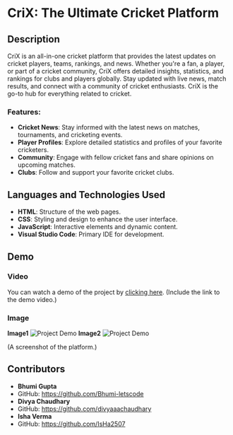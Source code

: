 # CriX: The Ultimate Cricket Platform

## Description
CriX is an all-in-one cricket platform that provides the latest updates on cricket players, teams, rankings, and news. Whether you're a fan, a player, or part of a cricket community, CriX offers detailed insights, statistics, and rankings for clubs and players globally. Stay updated with live news, match results, and connect with a community of cricket enthusiasts. CriX is the go-to hub for everything related to cricket.

### Features:
- **Cricket News**: Stay informed with the latest news on matches, tournaments, and cricketing events.
- **Player Profiles**: Explore detailed statistics and profiles of your favorite cricketers.
- **Community**: Engage with fellow cricket fans and share opinions on upcoming matches.
- **Clubs**: Follow and support your favorite cricket clubs.

## Languages and Technologies Used
- **HTML**: Structure of the web pages.
- **CSS**: Styling and design to enhance the user interface.
- **JavaScript**: Interactive elements and dynamic content.
- **Visual Studio Code**: Primary IDE for development.

## Demo
### Video
You can watch a demo of the project by [clicking here](#). (Include the link to the demo video.)

### Image
**Image1**
![Project Demo](https://github.com/user-attachments/assets/0acf35ec-9801-4479-b356-8294766d9393)
**Image2**
![Project Demo](https://github.com/user-attachments/assets/ad5caede-4b75-4c19-b463-2294a126d461)

 
(A screenshot of the platform.)

## Contributors
- **Bhumi Gupta**
- GitHub: https://github.com/Bhumi-letscode 
- **Divya Chaudhary**
- GitHub: https://github.com/divyaaachaudhary
- **Isha Verma**
- GitHub: https://github.com/IsHa2507
